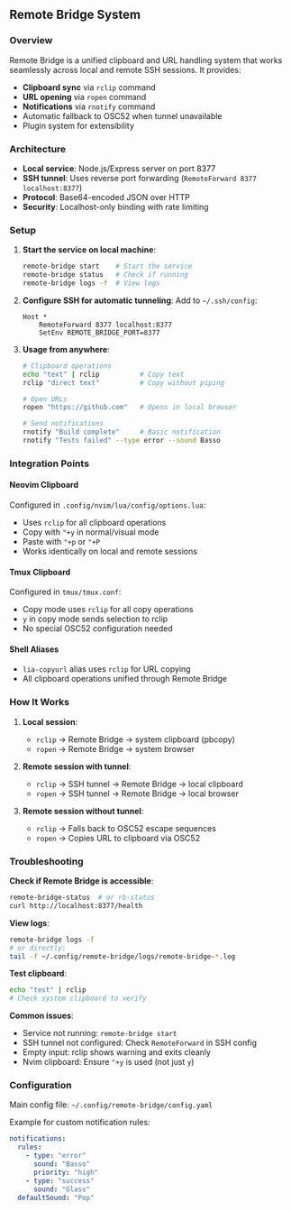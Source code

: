 ## Remote Bridge System

### Overview
Remote Bridge is a unified clipboard and URL handling system that works seamlessly across local and remote SSH sessions. It provides:
- **Clipboard sync** via `rclip` command
- **URL opening** via `ropen` command  
- **Notifications** via `rnotify` command
- Automatic fallback to OSC52 when tunnel unavailable
- Plugin system for extensibility

### Architecture
- **Local service**: Node.js/Express server on port 8377
- **SSH tunnel**: Uses reverse port forwarding (`RemoteForward 8377 localhost:8377`)
- **Protocol**: Base64-encoded JSON over HTTP
- **Security**: Localhost-only binding with rate limiting

### Setup

1. **Start the service on local machine**:
   ```bash
   remote-bridge start    # Start the service
   remote-bridge status   # Check if running
   remote-bridge logs -f  # View logs
   ```

2. **Configure SSH for automatic tunneling**:
   Add to `~/.ssh/config`:
   ```
   Host *
       RemoteForward 8377 localhost:8377
       SetEnv REMOTE_BRIDGE_PORT=8377
   ```

3. **Usage from anywhere**:
   ```bash
   # Clipboard operations
   echo "text" | rclip          # Copy text
   rclip "direct text"          # Copy without piping
   
   # Open URLs
   ropen "https://github.com"   # Opens in local browser
   
   # Send notifications
   rnotify "Build complete"     # Basic notification
   rnotify "Tests failed" --type error --sound Basso
   ```

### Integration Points

#### Neovim Clipboard
Configured in `.config/nvim/lua/config/options.lua`:
- Uses `rclip` for all clipboard operations
- Copy with `"+y` in normal/visual mode
- Paste with `"+p` or `"+P`
- Works identically on local and remote sessions

#### Tmux Clipboard
Configured in `tmux/tmux.conf`:
- Copy mode uses `rclip` for all copy operations
- `y` in copy mode sends selection to rclip
- No special OSC52 configuration needed

#### Shell Aliases
- `lia-copyurl` alias uses `rclip` for URL copying
- All clipboard operations unified through Remote Bridge

### How It Works

1. **Local session**: 
   - `rclip` → Remote Bridge → system clipboard (pbcopy)
   - `ropen` → Remote Bridge → system browser

2. **Remote session with tunnel**:
   - `rclip` → SSH tunnel → Remote Bridge → local clipboard
   - `ropen` → SSH tunnel → Remote Bridge → local browser

3. **Remote session without tunnel**:
   - `rclip` → Falls back to OSC52 escape sequences
   - `ropen` → Copies URL to clipboard via OSC52

### Troubleshooting

**Check if Remote Bridge is accessible**:
```bash
remote-bridge-status  # or rb-status
curl http://localhost:8377/health
```

**View logs**:
```bash
remote-bridge logs -f
# or directly:
tail -f ~/.config/remote-bridge/logs/remote-bridge-*.log
```

**Test clipboard**:
```bash
echo "test" | rclip
# Check system clipboard to verify
```

**Common issues**:
- Service not running: `remote-bridge start`
- SSH tunnel not configured: Check `RemoteForward` in SSH config
- Empty input: rclip shows warning and exits cleanly
- Nvim clipboard: Ensure `"+y` is used (not just `y`)

### Configuration

Main config file: `~/.config/remote-bridge/config.yaml`

Example for custom notification rules:
```yaml
notifications:
  rules:
    - type: "error"
      sound: "Basso"
      priority: "high"
    - type: "success"
      sound: "Glass"
  defaultSound: "Pop"
```